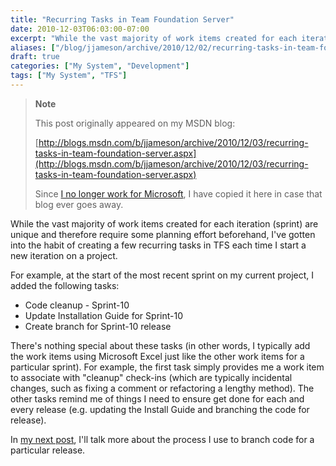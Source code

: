 ```yaml
---
title: "Recurring Tasks in Team Foundation Server"
date: 2010-12-03T06:03:00-07:00
excerpt: "While the vast majority of work items created for each iteration (sprint) are unique and therefore require some planning effort beforehand, I've gotten into the habit of creating a few recurring tasks in TFS each time I start a new iteration on a project..."
aliases: ["/blog/jjameson/archive/2010/12/02/recurring-tasks-in-team-foundation-server.aspx"]
draft: true
categories: ["My System", "Development"]
tags: ["My System", "TFS"]
---
```


> **Note**
>
> This post originally appeared on my MSDN blog:
>
> [http://blogs.msdn.com/b/jjameson/archive/2010/12/03/recurring-tasks-in-team-foundation-server.aspx](http://blogs.msdn.com/b/jjameson/archive/2010/12/03/recurring-tasks-in-team-foundation-server.aspx)
>
> Since [I no longer work for Microsoft](/blog/jjameson/2011/09/02/last-day-with-microsoft), I have copied it here in case that blog ever goes away.

While the vast majority of work items created for each iteration (sprint) are unique and therefore require some planning effort beforehand, I've gotten into the habit of creating a few recurring tasks in TFS each time I start a new iteration on a project.

For example, at the start of the most recent sprint on my current project, I added the following tasks:

- Code cleanup - Sprint-10
- Update Installation Guide for Sprint-10
- Create branch for Sprint-10 release

There's nothing special about these tasks (in other words, I typically add the work items using Microsoft Excel just like the other work items for a particular sprint). For example, the first task simply provides me a work item to associate with "cleanup" check-ins (which are typically incidental changes, such as fixing a comment or refactoring a lengthy method). The other tasks remind me of things I need to ensure get done for each and every release (e.g. updating the Install Guide and branching the code for release).

In [my next post](/blog/jjameson/2010/12/03/branching-for-a-release-in-team-foundation-server), I'll talk more about the process I use to branch code for a particular release.

